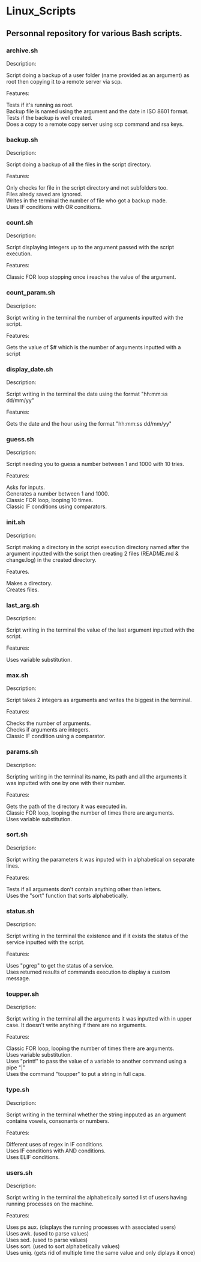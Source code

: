 # Linux_Scripts

## Personnal repository for various Bash scripts.

### **archive.sh**

Description:

Script doing a backup of a user folder (name provided as an argument) as root then copying it to a remote server via scp.

Features:

Tests if it's running as root.<br>
Backup file is named using the argument and the date in ISO 8601 format.<br>
Tests if the backup is well created.<br>
Does a copy to a remote copy server using scp command and rsa keys.<br>

### **backup.sh**

Description:

Script doing a backup of all the files in the script directory.

Features:

Only checks for file in the script directory and not subfolders too.<br>
Files alredy saved are ignored.<br>
Writes in the terminal the number of file who got a backup made.<br>
Uses IF conditions with OR conditions.<br>

### **count.sh**

Description:

Script displaying integers up to the argument passed with the script execution.

Features:

Classic FOR loop stopping once i reaches the value of the argument.<br>

### **count_param.sh**

Description:

Script writing in the terminal the number of arguments inputted with the script.

Features:

Gets the value of $# which is the number of arguments inputted with a script<br>

### **display_date.sh**

Description:

Script writing in the terminal the date using the format "hh:mm:ss dd/mm/yy"

Features:

Gets the date and the hour using the format "hh:mm:ss dd/mm/yy"<br>

### **guess.sh**

Description:

Script needing you to guess a number between 1 and 1000 with 10 tries.

Features:

Asks for inputs.<br>
Generates a number between 1 and 1000.<br>
Classic FOR loop, looping 10 times.<br>
Classic IF conditions using comparators.<br>

### **init.sh**

Description:

Script making a directory in the script execution directory named after the argument inputted with the script then creating 2 files (README.md & change.log) in the created directory.

Features.

Makes a directory.<br>
Creates files.<br>

### **last_arg.sh**

Description:

Script writing in the terminal the value of the last argument inputted with the script.

Features:

Uses variable substitution.<br>

### **max.sh**

Description:

Script takes 2 integers as arguments and writes the biggest in the terminal.

Features:

Checks the number of arguments.<br>
Checks if arguments are integers.<br>
Classic IF condition using a comparator.<br>

### **params.sh**

Description:

Scripting writing in the terminal its name, its path and all the arguments it was inputted with one by one with their number.

Features:

Gets the path of the directory it was executed in.<br>
Classic FOR loop, looping the number of times there are arguments.<br>
Uses variable substitution.<br>

### **sort.sh**

Description:

Script writing the parameters it was inputed with in alphabetical on separate lines.

Features:

Tests if all arguments don't contain anything other than letters.<br>
Uses the "sort" function that sorts alphabetically.<br>

### **status.sh**

Description:

Script writing in the terminal the existence and if it exists the status of the service inputted with the script.

Features:

Uses "pgrep" to get the status of a service.<br>
Uses returned results of commands execution to display a custom message.<br>

### **toupper.sh**

Description:

Script writing in the terminal all the arguments it was inputted with in upper case.
It doesn't write anything if there are no arguments.

Features:

Classic FOR loop, looping the number of times there are arguments.<br>
Uses variable substitution.<br>
Uses "printf" to pass the value of a variable to another command using a pipe "|"<br>
Uses the command "toupper" to put a string in full caps.<br>

### **type.sh**

Description:

Script writing in the terminal whether the string inpputed as an argument contains vowels, consonants or numbers.

Features:

Different uses of regex in IF conditions.<br>
Uses IF conditions with AND conditions.<br>
Uses ELIF conditions.<br>

### **users.sh**

Description:

Script writing in the terminal the alphabetically sorted list of users having running processes on the machine.

Features:

Uses ps aux. (displays the running processes with associated users)<br>
Uses awk. (used to parse values)<br>
Uses sed. (used to parse values)<br>
Uses sort. (used to sort alphabetically values)<br>
Uses uniq. (gets rid of multiple time the same value and only diplays it once)<br>
